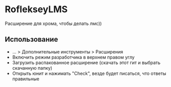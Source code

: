 # RoflekseyLMS
Расширение для хрома, чтобы делать лмс))
## Использование
* ... > Дополнительные инструменты > Расширения 
* Включить режим разработчика в верхнем правом углу
* Загрузить распакованное расширение (скачать этот гит и выбрать скачанную папку)
* Открыть юнит и нажимать "Check", везде будет писаться, что ответы правильные
